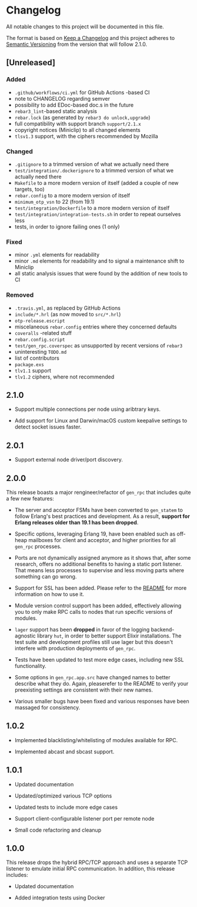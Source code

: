 # Changelog

All notable changes to this project will be documented in this file.

The format is based on [Keep a Changelog](https://keepachangelog.com/en/1.0.0/)
and this project adheres to [Semantic Versioning](https://semver.org/spec/v2.0.0.html) from
the version that will follow 2.1.0.

## [Unreleased]

### Added

- `.github/workflows/ci.yml` for GitHub Actions -based CI
- note to CHANGELOG regarding semver
- possibility to add EDoc-based doc.s in the future
- `rebar3_lint`-based static analysis
- `rebar.lock` (as generated by `rebar3 do unlock,upgrade`)
- full compatibility with support branch `support/2.1.x`
- copyright notices (Miniclip) to all changed elements
- `tlsv1.3` support, with the ciphers recommended by Mozilla

### Changed

- `.gitignore` to a trimmed version of what we actually need there
- `test/integration/.dockerignore` to a trimmed version of what we actually need there
- `Makefile` to a more modern version of itself (added a couple of new targets, too)
- `rebar.config` to a more modern version of itself
- `minimum_otp_vsn` to 22 (from 19.1)
- `test/integration/Dockerfile` to a more modern version of itself
- `test/integration/integration-tests.sh` in order to repeat ourselves less
- tests, in order to ignore failing ones (1 only)

### Fixed

- minor `.yml` elements for readability
- minor `.md` elements for readability and to signal a maintenance shift to Miniclip
- all static analysis issues that were found by the addition of new tools to CI

### Removed

- `.travis.yml`, as replaced by GitHub Actions
- `include/*.hrl` (as now moved to `src/*.hrl`)
- `otp-release.escript`
- miscelaneous `rebar.config` entries where they concerned defaults
- `coveralls` -related stuff
- `rebar.config.script`
- `test/gen_rpc.coverspec` as unsupported by recent versions of `rebar3`
- uninteresting `TODO.md`
- list of contributors
- `package.exs`
- `tlv1.1` support
- `tlv1.2` ciphers, where not recommended

## 2.1.0

- Support multiple connections per node using aribtrary keys.

- Add support for Linux and Darwin/macOS custom keepalive settings to detect socket issues
  faster.

## 2.0.1

- Support external node driver/port discovery.

## 2.0.0

This release boasts a major rengineer/refactor of `gen_rpc` that includes quite a few new features:

- The server and acceptor FSMs have been converted to `gen_statem` to follow Erlang's best practices
  and development. As a result, **support for Erlang releases older than 19.1 has been dropped**.

- Specific options, leveraging Erlang 19, have been enabled such as off-heap mailboxes for client and acceptor,
  and higher priorities for all `gen_rpc` processes.

- Ports are not dynamically assigned anymore as it shows that, after some research, offers no additional benefits
  to having a static port listener. That means less processes to supervise and less moving parts where something can
  go wrong.

- Support for SSL has been added. Please refer to the [README](README.md#ssl-configuration) for more information on
  how to use it.

- Module version control support has been added, effectively allowing you to only make RPC calls to nodes that
  run specific versions of modules.

- `lager` support has been **dropped** in favor of the logging backend-agnostic library `hut`, in order to better support
  Elixir installations. The test suite and development profiles still use lager but this doesn't interfere with production
  deployments of `gen_rpc`.

- Tests have been updated to test more edge cases, including new SSL functionality.

- Some options in `gen_rpc.app.src` have changed names to better describe what they do. Again, pleaserefer to the README to
  verify your preexisting settings are consistent with their new names.

- Various smaller bugs have been fixed and various responses have been massaged for consistency.

## 1.0.2

- Implemented blacklisting/whitelisting of modules available for RPC.

- Implemented abcast and sbcast support.

## 1.0.1

- Updated documentation

- Updated/optimized various TCP options

- Updated tests to include more edge cases

- Support client-configurable listener port per remote node

- Small code refactoring and cleanup

## 1.0.0

This release drops the hybrid RPC/TCP approach and uses a separate TCP listener to emulate initial RPC communication.
In addition, this release includes:

- Updated documentation

- Added integration tests using Docker
